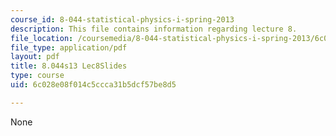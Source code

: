 ```yaml
---
course_id: 8-044-statistical-physics-i-spring-2013
description: This file contains information regarding lecture 8.
file_location: /coursemedia/8-044-statistical-physics-i-spring-2013/6c028e08f014c5ccca31b5dcf57be8d5_MIT8_044S13_L8.pdf
file_type: application/pdf
layout: pdf
title: 8.044s13 Lec8Slides
type: course
uid: 6c028e08f014c5ccca31b5dcf57be8d5

---
```

None